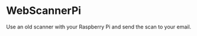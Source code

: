 WebScannerPi
============

Use an old scanner with your Raspberry Pi and send the scan to your email.